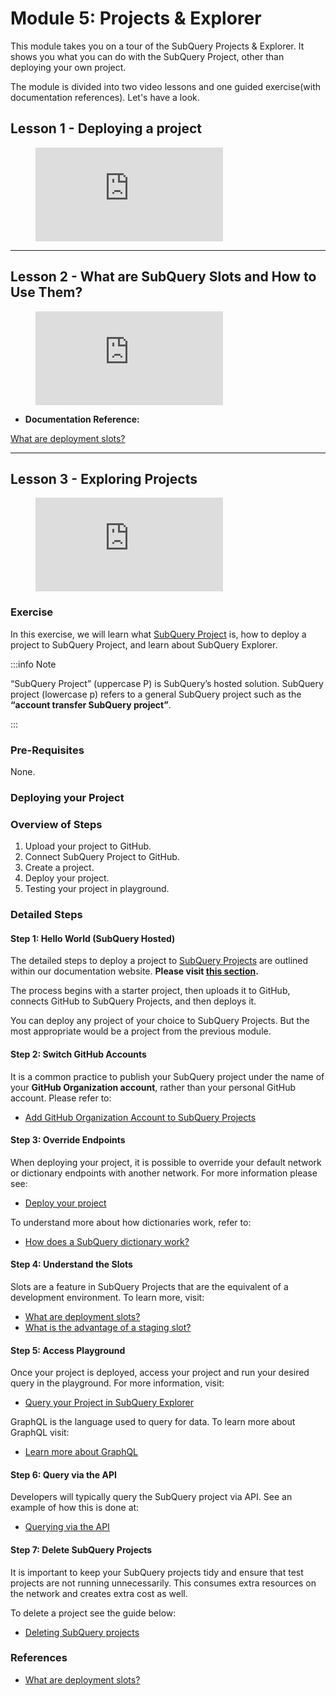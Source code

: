 # Module 5: Projects & Explorer

This module takes you on a tour of the SubQuery Projects & Explorer. It shows you what you can do with the SubQuery Project, other than deploying your own project. 

The module is divided into two video lessons and one guided exercise(with documentation references). Let's have a look. 


## Lesson 1 - Deploying a project

<figure class="video_container">
  <iframe src="https://www.youtube.com/embed/8QcFvd-_3YQ" frameborder="0" allowfullscreen="true"></iframe>
</figure>

---

## Lesson 2 - What are SubQuery Slots and How to Use Them?

<figure class="video_container">
  <iframe src="https://www.youtube.com/embed/JeYa3JlxR1g" frameborder="0" allowfullscreen="true"></iframe>
</figure>

- **Documentation Reference:**

[What are deployment slots?](/faqs/faqs.md#how-much-does-it-cost-to-host-my-project-in-subquery-projects)

---

## Lesson 3 - Exploring Projects

<figure class="video_container">
  <iframe src="https://www.youtube.com/embed/TMT00Ggs7tc" frameborder="0" allowfullscreen="true"></iframe>
</figure>

### Exercise

In this exercise, we will learn what [SubQuery Project](https://project.subquery.network/) is, how to deploy a project to SubQuery Project, and learn about SubQuery Explorer.

:::info Note

“SubQuery Project” (uppercase P) is SubQuery’s hosted solution. SubQuery project (lowercase p) refers to a general SubQuery project such as the **“account transfer SubQuery project”**.

:::

### Pre-Requisites

None.

### Deploying your Project

### Overview of Steps

1. Upload your project to GitHub.
2. Connect SubQuery Project to GitHub.
3. Create a project.
4. Deploy your project.
5. Testing your project in playground.

### Detailed Steps

#### Step 1: Hello World (SubQuery Hosted)

The detailed steps to deploy a project to [SubQuery Projects](https://project.subquery.network/) are outlined within our documentation website. **Please visit [this section](../../run_publish/publish.md).**

The process begins with a starter project, then uploads it to GitHub, connects GitHub to SubQuery Projects, and then deploys it.

You can deploy any project of your choice to SubQuery Projects. But the most appropriate would be a project from the previous module.

#### Step 2: Switch GitHub Accounts

It is a common practice to publish your SubQuery project under the name of your **GitHub Organization account**, rather than your personal GitHub account. Please refer to:

- [Add GitHub Organization Account to SubQuery Projects](/run_publish/publish.md#add-github-organization-account-to-subquery-projects)

#### Step 3: Override Endpoints

When deploying your project, it is possible to override your default network or dictionary endpoints with another network. For more information please see:

- [Deploy your project](/run_publish/publish.md#deploy-your-first-version)


To understand more about how dictionaries work, refer to:

- [How does a SubQuery dictionary work?](/academy/tutorials_examples/dictionary.md)


#### Step 4: Understand the Slots

Slots are a feature in SubQuery Projects that are the equivalent of a development environment. To learn more, visit:

- [What are deployment slots?](../../faqs/faqs.md#what-are-deployment-slots) 
- [What is the advantage of a staging slot?](../../faqs/faqs.md#what-is-the-advantage-of-a-staging-slot)

#### Step 5: Access Playground

Once your project is deployed, access your project and run your desired query in the playground. For more information, visit:


- [Query your Project in SubQuery Explorer](/run_publish/query.md)


GraphQL is the language used to query for data. To learn more about GraphQL visit:

- [Learn more about GraphQL](/run_publish/graphql.md)


#### Step 6: Query via the API

Developers will typically query the SubQuery project via API. See an example of how this is done at:

- [Querying via the API](../../quickstart/quickstart_chains/polkadot.md#_6-query-your-project)


#### Step 7: Delete SubQuery Projects

It is important to keep your SubQuery projects tidy and ensure that test projects are not running unnecessarily. This consumes extra resources on the network and creates extra cost as well. 

To delete a project see the guide below:

- [Deleting SubQuery projects](/academy/tutorials_examples/delete-projects.md)


### References

- [What are deployment slots?](../../faqs/faqs.md#what-are-deployment-slots)
